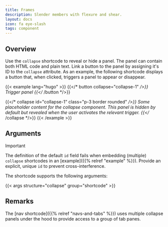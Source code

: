 ```yaml
---
title: Frames
description: Slender members with flexure and shear.
layout: docs
icon: fa eye-slash
tags: component
---
```


## Overview

Use the `collapse` shortcode to reveal or hide a panel. The panel can contain both HTML code and plain text. Link a button to the panel by assigning it's ID to the `collapse` attribute. As an example, the following shortcode displays a button that, when clicked, triggers a panel to appear or disappear.

<!-- markdownlint-disable MD037 -->
{{< example lang="hugo" >}}
{{</* button collapse="collapse-1" */>}}
    Trigger panel
{{</* /button */>}}

{{</* collapse id="collapse-1" class="p-3 border rounded" */>}}
    Some placeholder content for the collapse component. This panel is *hidden by default* but
    revealed when the user activates the relevant trigger.
{{</* /collapse */>}}
{{< /example >}}
<!-- markdownlint-enable MD037 -->

## Arguments

> [!IMPORTANT]
> The definition of the default `id` field fails when embedding (multiple) `collapse` shortcodes in an [example]({{% relref "example" %}}). Provide an explicit, unique `id` to prevent cross-interference.

The shortcode supports the following arguments:

{{< args structure="collapse" group="shortcode" >}}

## Remarks

The [nav shortcode]({{% relref "navs-and-tabs" %}}) uses multiple collapse panels under the hood to provide access to a group of tab panes.
